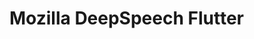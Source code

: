 # Mozilla DeepSpeech Flutter
<!-- 
This is an example repo for the article [Mozilla DeepSpeech Engine in Flutter Using Dart FFI](https://techblog.geekyants.com/mozilla-deepspeech-engine-in-flutter-using-dart-ffi)

- [libdeepspeech_0.9.3](./libdeepspeech_0.9.3) contains android arm64-v8a and armeabi-v7a shared libraries and iOS static framework for DeepSpeech 0.9.3.

- [libc_deepspeech](./libc_deepspeech) is the C library built for the flutter plugin.

- [deepspeech_flutter](,.deepspeech_flutter) is the flutter plugin that integrates the above C library.


**Note:** Please try the example app on *physical devices* only. Binaries for simulators are not present in example app. -->
